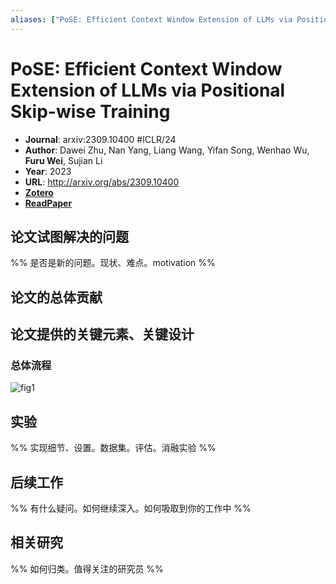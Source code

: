 ```yaml
---
aliases: ["PoSE: Efficient Context Window Extension of LLMs via Positional Skip-wise Training", "PoSE: Efficient Context Window Extension of LLMs via Positional Skip-wise Training, 2023"]
---
```

# PoSE: Efficient Context Window Extension of LLMs via Positional Skip-wise Training

- **Journal**: arxiv:2309.10400 #ICLR/24
- **Author**: Dawei Zhu, Nan Yang, Liang Wang, Yifan Song, Wenhao Wu, **Furu Wei**, Sujian Li
- **Year**: 2023
- **URL**: http://arxiv.org/abs/2309.10400
- [**Zotero**](zotero://select/items/@2023PoSEEfficientContextZhu)
- [**ReadPaper**](https://readpaper.com/pdf-annotate/note?pdfId=4802121706214785025&noteId=1988397097570726400)

## 论文试图解决的问题

%% 是否是新的问题。现状、难点。motivation %%

## 论文的总体贡献

## 论文提供的关键元素、关键设计

### 总体流程

![fig1](https://pdf.cdn.readpaper.com/parsed/fetch_target/b3608b4cca0e975b2d0de84b41949546_1_Figure_1_-1091281680.png)

## 实验

%% 实现细节、设置。数据集。评估。消融实验 %%

## 后续工作

%% 有什么疑问。如何继续深入。如何吸取到你的工作中 %%

## 相关研究

%% 如何归类。值得关注的研究员 %%
